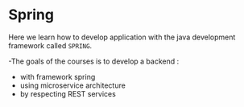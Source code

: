 # Spring

Here we learn how to develop application with the java development framework called ```SPRING```.

-The goals of the courses is to develop a backend :
   * with framework spring 
   * using microservice architecture
   * by respecting REST services
